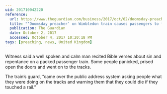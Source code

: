 ```yaml
---
uid: 201710042220
reference:
  url: https://www.theguardian.com/business/2017/oct/02/doomsday-preacher-wimbledon-train-station-passengers-flee
  title: "‘Doomsday preacher’ on Wimbledon train causes passengers to flee"
  publication: The Guardian
  date: October 2, 2017
  accessed: October 4, 2017 10:20:18 PM
tags: [preaching, news, United Kingdom]
---
```


Witness said a well spoken and calm man recited Bible verses about sin and repentance on a packed passenger train. Some people panicked, prised open the doors and went on to the tracks.

The train’s guard, “came over the public address system asking people what they were doing on the tracks and warning them that they could die if they touched a rail.”
